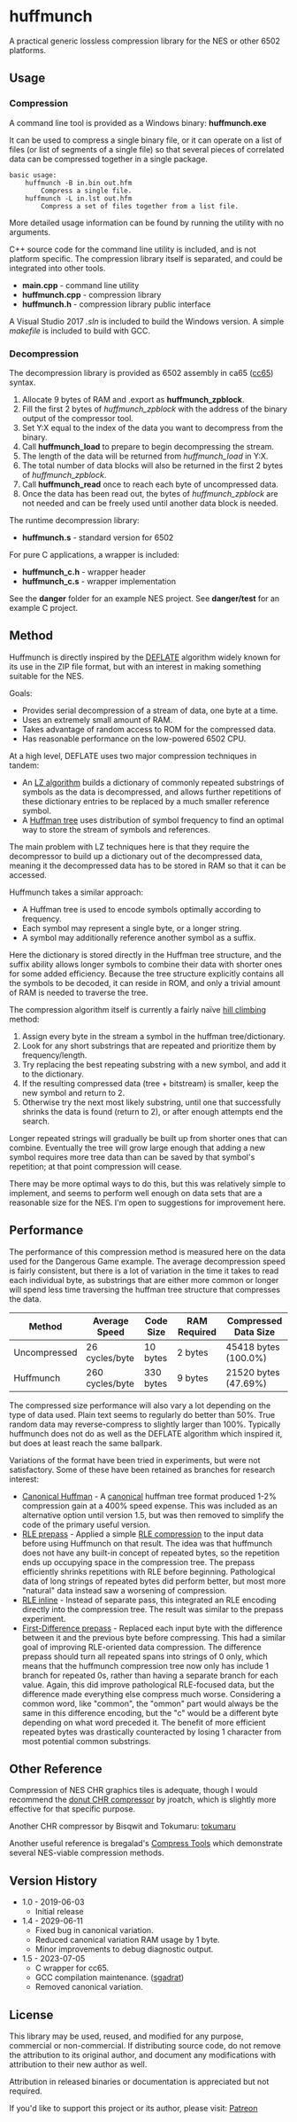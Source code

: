 # huffmunch

A practical generic lossless compression library for the NES or other 6502 platforms.

## Usage

### Compression

A command line tool is provided as a Windows binary: **huffmunch.exe**

It can be used to compress a single binary file,
 or it can operate on a list of files (or list of segments of a single file)
 so that several pieces of correlated data can be compressed together
 in a single package.

```
basic usage:
    huffmunch -B in.bin out.hfm
        Compress a single file.
    huffmunch -L in.lst out.hfm
        Compress a set of files together from a list file.
```

More detailed usage information can be found by running the utility with no arguments.

C++ source code for the command line utility is included, and is not platform specific.
 The compression library itself is separated, and could be integrated into other tools.

* **main.cpp** - command line utility
* **huffmunch.cpp** - compression library
* **huffmunch.h** - compression library public interface

A Visual Studio 2017 _.sln_ is included to build the Windows version.
 A simple _makefile_ is included to build with GCC.

### Decompression

The decompression library is provided as 6502 assembly in ca65 ([cc65](https://cc65.github.io/)) syntax.

1. Allocate 9 bytes of RAM and .export as **huffmunch_zpblock**.
2. Fill the first 2 bytes of _huffmunch_zpblock_ with the address of the binary output of the compressor tool.
3. Set Y:X equal to the index of the data you want to decompress from the binary.
4. Call **huffmunch_load** to prepare to begin decompressing the stream.
5. The length of the data will be returned from _huffmunch_load_ in Y:X.
6. The total number of data blocks will also be returned in the first 2 bytes of _huffmunch_zpblock_.
7. Call **huffmunch_read** once to reach each byte of uncompressed data.
8. Once the data has been read out, the bytes of _huffmunch_zpblock_ are not needed and can be freely used until another data block is needed.

The runtime decompression library:

* **huffmunch.s** - standard version for 6502

For pure C applications, a wrapper is included:

* **huffmunch_c.h** - wrapper header
* **huffmunch_c.s** - wrapper implementation

See the **danger** folder for an example NES project.
See **danger/test** for an example C project.

## Method

Huffmunch is directly inspired by the
 [DEFLATE](https://en.wikipedia.org/wiki/DEFLATE)
 algorithm widely known for its use in the ZIP file format,
 but with an interest in making something suitable for the NES.

Goals:
* Provides serial decompression of a stream of data, one byte at a time.
* Uses an extremely small amount of RAM.
* Takes advantage of random access to ROM for the compressed data.
* Has reasonable performance on the low-powered 6502 CPU.

At a high level, DEFLATE uses two major compression techniques in tandem:
* An [LZ algorithm](https://en.wikipedia.org/wiki/LZ77_and_LZ78)
  builds a dictionary of commonly repeated substrings of symbols as the data is decompressed,
  and allows further repetitions of these dictionary entries to be replaced by a much smaller reference symbol.
* A [Huffman tree](https://en.wikipedia.org/wiki/Huffman_coding)
  uses distribution of symbol frequency to find an optimal way to store
  the stream of symbols and references.

The main problem with LZ techniques here is that they require the decompressor
 to build up a dictionary out of the decompressed data, meaning it the decompressed
 data has to be stored in RAM so that it can be accessed.

Huffmunch takes a similar approach:
* A Huffman tree is used to encode symbols optimally according to frequency.
* Each symbol may represent a single byte, or a longer string.
* A symbol may additionally reference another symbol as a suffix.

Here the dictionary is stored directly in the Huffman tree structure,
 and the suffix ability allows longer symbols to combine their data with shorter ones
 for some added efficiency. Because the tree structure explicitly contains
 all the symbols to be decoded, it can reside in ROM, and only a trivial amount of RAM
 is needed to traverse the tree.

The compression algorithm itself is currently a fairly naïve
 [hill climbing](https://en.wikipedia.org/wiki/Hill_climbing) method:
1. Assign every byte in the stream a symbol in the huffman tree/dictionary.
2. Look for any short substrings that are repeated and prioritize them by frequency/length.
3. Try replacing the best repeating substring with a new symbol, and add it to the dictionary.
4. If the resulting compressed data (tree + bitstream) is smaller, keep the new symbol and return to 2.
5. Otherwise try the next most likely substring, until one that successfully shrinks
   the data is found (return to 2), or after enough attempts end the search.

Longer repeated strings will gradually be built up from shorter ones that can combine.
 Eventually the tree will grow large enough that adding a new symbol requires more
 tree data than can be saved by that symbol's repetition; at that point compression will cease.

There may be more optimal ways to do this, but this was relatively simple to implement,
 and seems to perform well enough on data sets that are a reasonable size for the NES.
 I'm open to suggestions for improvement here.

## Performance

The performance of this compression method is measured here on the
 data used for the Dangerous Game example. The average decompression
 speed is fairly consistent, but there is a lot of variation in the
 time it takes to read each individual byte, as substrings that are
 either more common or longer will spend less time traversing the
 huffman tree structure that compresses the data.

| Method       | Average Speed    | Code Size | RAM Required  | Compressed Data Size |
| ------------ | ---------------- | --------- | ------------- | -------------------- |
| Uncompressed |   26 cycles/byte |  10 bytes |      2 bytes  | 45418 bytes (100.0%) |
| Huffmunch    |  260 cycles/byte | 330 bytes |      9 bytes  | 21520 bytes (47.69%) |

The compressed size performance will also vary a lot depending on
 the type of data used. Plain text seems to regularly do better
 than 50%. True random data may reverse-compress to slightly larger than 100%.
 Typically huffmunch does not do as well as the DEFLATE algorithm
 which inspired it, but does at least reach the same ballpark.

Variations of the format have been tried in experiments, but were not satisfactory.
 Some of these have been retained as branches for research interest:
* [Canonical Huffman](../../tree/1.4) - A
  [canonical](https://en.wikipedia.org/wiki/Canonical_Huffman_code) huffman tree format
  produced 1-2% compression gain at a 400% speed expense.
  This was included as an alternative option until version 1.5,
  but was then removed to simplify the code of the primary useful version.
* [RLE prepass](../../tree/rle-prepass) - Applied a simple
  [RLE compression](https://en.wikipedia.org/wiki/Run-length_encoding)
  to the input data before using Huffmunch on that result.
  The idea was that huffmunch does not have any built-in concept of repeated bytes,
  so the repetition ends up occupying space in the compression tree.
  The prepass efficiently shrinks repetitions with RLE before beginning.
  Pathological data of long strings of repeated bytes did perform better,
  but most more "natural" data instead saw a worsening of compression.
* [RLE inline](../../tree/rle-inline) - Instead of separate pass,
  this integrated an RLE encoding directly into the compression tree.
  The result was similar to the prepass experiment.
* [First-Difference prepass](../../first-difference-prepass) - Replaced each input byte
  with the difference between it and the previous byte before compressing.
  This had a similar goal of improving RLE-oriented data compression.
  The difference prepass should turn all repeated spans into strings of 0 only,
  which means that the huffmunch compression tree now only has include 1 branch for repeated 0s,
  rather than having a separate branch for each value.
  Again, this did improve pathological RLE-focused data,
  but the difference made everything else compress much worse.
  Considering a common word, like "common", the "ommon" part would
  always be the same in this difference encoding, but the "c" would be a different
  byte depending on what word preceded it. The benefit of more efficient
  repeated bytes was drastically counteracted by losing 1 character from most
  potential common substrings.

## Other Reference

Compression of NES CHR graphics tiles is adequate, though I would
 recommend the [donut CHR compressor](https://www.nesdev.org/wiki/User:Ns43110/donut.s)
 by jroatch, which is slightly more effective for that specific purpose.

Another CHR compressor by Bisqwit and Tokumaru: [tokumaru](https://bisqwit.iki.fi/source/tokumaru.html)

Another useful reference is bregalad's
 [Compress Tools](https://www.romhacking.net/utilities/882/)
 which demonstrate several NES-viable compression methods.

## Version History

* 1.0 - 2019-06-03
  * Initial release
* 1.4 - 2029-06-11
  * Fixed bug in canonical variation.
  * Reduced canonical variation RAM usage by 1 byte.
  * Minor improvements to debug diagnostic output.
* 1.5 - 2023-07-05
  * C wrapper for cc65.
  * GCC compilation maintenance. ([sgadrat](https://github.com/sgadrat))
  * Removed canonical variation.

## License

This library may be used, reused, and modified for any purpose, commercial or non-commercial.
 If distributing source code, do not remove the attribution to its original author,
 and document any modifications with attribution to their new author as well.

Attribution in released binaries or documentation is appreciated but not required.

If you'd like to support this project or its author, please visit:
 [Patreon](https://www.patreon.com/rainwarrior)
